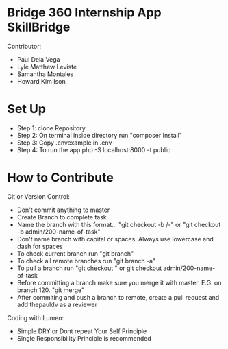 # Bridge 360 Internship App SkillBridge
Contributor:
- Paul Dela Vega
- Lyle Matthew Leviste
- Samantha Montales
- Howard Kim Ison

# Set Up
- Step 1: clone Repository
- Step 2: On terminal inside directory run "composer Install"
- Step 3: Copy .envexample in .env
- Step 4: To run the app php -S localhost:8000 -t public



# How to Contribute

Git or Version Control:
- Don't commit anything to master
- Create Branch to complete task
- Name the branch with this format... "git checkout -b <user>/<task number>-<name-of-task>" or "git checkout -b admin/200-name-of-task"
- Don't name branch with capital or spaces. Always use lowercase and dash for spaces
- To check current branch run "git branch"
- To check all remote branches run "git branch -a"
- To pull a branch run "git checkout <branch-name>" or git checkout admin/200-name-of-task
- Before committing a branch make sure you merge it with master. E.G. on branch 120. "git merge"
- After commiting and push a branch to remote, create a pull request and add thepauldv as a reviewer

Coding with Lumen:
- Simple DRY or Dont repeat Your Self Principle
- Single Responsibility Principle is recommended
